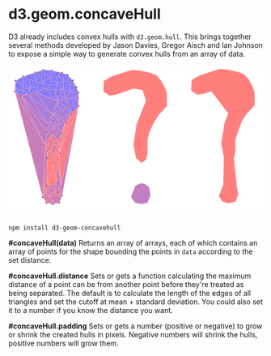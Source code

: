 # d3.geom.concaveHull

D3 already includes convex hulls with `d3.geom.hull`. This brings together several methods developed by Jason Davies, Gregor Aisch and Ian Johnson to expose a simple way to generate convex hulls from an array of data.

![d3.geom.concaveHull](concavehull.png "d3.geom.concaveHull")

`npm install d3-geom-concavehull`

**#concaveHull(data)** Returns an array of arrays, each of which contains an array of points for the shape bounding the points in `data` according to the set distance.

**#concaveHull.distance** Sets or gets a function calculating the maximum distance of a point can be from another point before they're treated as being separated. The default is to calculate the length of the edges of all triangles and set the cutoff at mean + standard deviation. You could also set it to a number if you know the distance you want.

**#concaveHull.padding** Sets or gets a number (positive or negative) to grow or shrink the created hulls in pixels. Negative numbers will shrink the hulls, positive numbers will grow them.
